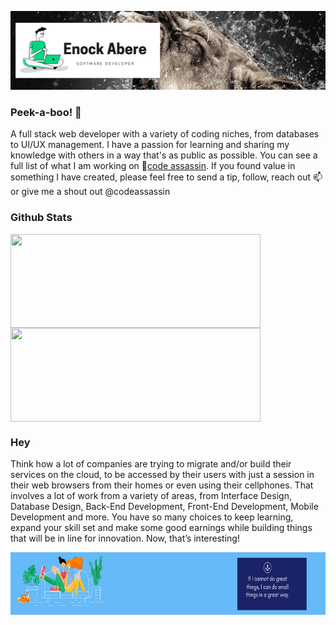 ![profile](static/img/readme/1.png)

### Peek-a-boo! 👋
A full stack web developer with a variety of coding niches, from databases to UI/UX management. I have a passion for learning and sharing my knowledge with others in a way that's as public as possible. You can see a full list of what I am working on 🔭[code assassin](https://codeassassin.herokuapp.com/ ). If you found value in something I have created, please feel free to send a tip, follow, reach out 📫 or give me a shout out @codeassassin

### Github Stats
<a href="https://github.com/enockabere/github-readme-stats">
  <img align="center" src="https://github-readme-stats.vercel.app/api?username=enockabere&show_icons=true&theme=radical" width="400" height ="150" />
</a>

<a href="https://github.com/enockabere/github-readme-stats">
  <img align="center" src="https://github-readme-stats.vercel.app/api/top-langs/?username=enockabere&layout=compact" width="400" height ="150" />
</a>

<h3 text_color="red">Hey</h3>

  Think how a lot of companies are trying to migrate and/or build their services on the cloud, to be accessed by their users with just a session in their web browsers from their homes or even using their cellphones. That involves a lot of work from a variety of areas, from Interface Design, Database Design, Back-End Development, Front-End Development, Mobile Development and more. You have so many choices to keep learning, expand your skill set and make some good earnings while building things that will be in line for innovation. Now, that’s interesting!


<img src="static/img/readme/2.png" width="100%" height ="100" />
